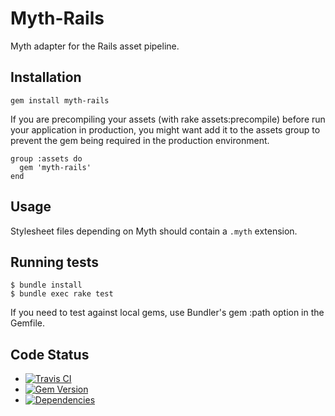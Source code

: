 # Myth-Rails

Myth adapter for the Rails asset pipeline.

## Installation

    gem install myth-rails

If you are precompiling your assets (with rake assets:precompile) before run your application in production, you might want add it to the assets group to prevent the gem being required in the production environment.

    group :assets do
      gem 'myth-rails'
    end

## Usage

Stylesheet files depending on Myth should contain a `.myth` extension.

## Running tests

    $ bundle install
    $ bundle exec rake test

If you need to test against local gems, use Bundler's gem :path option in the Gemfile.

## Code Status

* [![Travis CI](https://api.travis-ci.org/dreamconception/myth-rails.png)](http://travis-ci.org/rails/myth-rails)
* [![Gem Version](https://badge.fury.io/rb/myth-rails.png)](http://badge.fury.io/rb/myth-rails)
* [![Dependencies](https://gemnasium.com/dreamconception/myth-rails.png)](https://gemnasium.com/rails/myth-rails)
